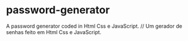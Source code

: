 # password-generator
A password generator coded in Html Css e JavaScript. // Um gerador de  senhas feito em Html Css e JavaScript.
